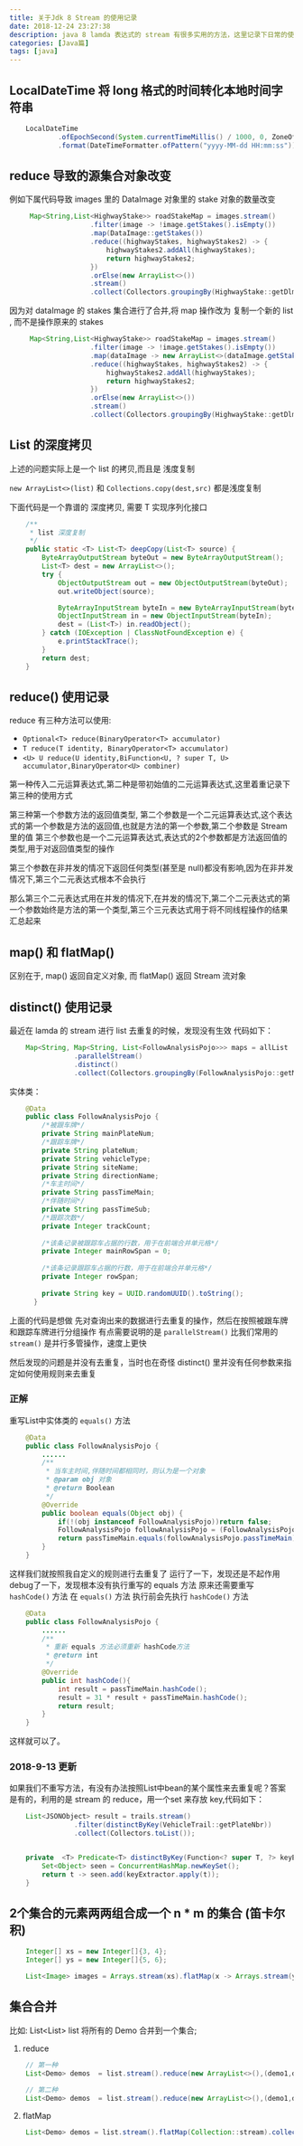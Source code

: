 ```yaml
---
title: 关于Jdk 8 Stream 的使用记录
date: 2018-12-24 23:27:38
description: java 8 lamda 表达式的 stream 有很多实用的方法，这里记录下日常的使用记录
categories: [Java篇]
tags: [java]
---
```


<!-- more -->

## LocalDateTime 将 long 格式的时间转化本地时间字符串

``` java
    LocalDateTime
            .ofEpochSecond(System.currentTimeMillis() / 1000, 0, ZoneOffset.ofHours(8))
            .format(DateTimeFormatter.ofPattern("yyyy-MM-dd HH:mm:ss"))
```

## reduce 导致的源集合对象改变
例如下属代码导致 images 里的 DataImage 对象里的 stake 对象的数量改变

``` java
     Map<String,List<HighwayStake>> roadStakeMap = images.stream()
                    .filter(image -> !image.getStakes().isEmpty())
                    .map(DataImage::getStakes())
                    .reduce((highwayStakes, highwayStakes2) -> {
                        highwayStakes2.addAll(highwayStakes);
                        return highwayStakes2;
                    })
                    .orElse(new ArrayList<>())
                    .stream()
                    .collect(Collectors.groupingBy(HighwayStake::getDlmc));
```

因为对 dataImage 的 stakes 集合进行了合并,将 map 操作改为 复制一个新的 list , 而不是操作原来的 stakes

``` java
     Map<String,List<HighwayStake>> roadStakeMap = images.stream()
                    .filter(image -> !image.getStakes().isEmpty())
                    .map(dataImage -> new ArrayList<>(dataImage.getStakes()))
                    .reduce((highwayStakes, highwayStakes2) -> {
                        highwayStakes2.addAll(highwayStakes);
                        return highwayStakes2;
                    })
                    .orElse(new ArrayList<>())
                    .stream()
                    .collect(Collectors.groupingBy(HighwayStake::getDlmc));
```

## List 的深度拷贝
上述的问题实际上是一个 list 的拷贝,而且是 浅度复制

`new ArrayList<>(list)` 和 `Collections.copy(dest,src)` 都是浅度复制

下面代码是一个靠谱的 深度拷贝, 需要 T 实现序列化接口

``` java
    /**
     * list 深度复制
     */
    public static <T> List<T> deepCopy(List<T> source) {
        ByteArrayOutputStream byteOut = new ByteArrayOutputStream();
        List<T> dest = new ArrayList<>();
        try {
            ObjectOutputStream out = new ObjectOutputStream(byteOut);
            out.writeObject(source);

            ByteArrayInputStream byteIn = new ByteArrayInputStream(byteOut.toByteArray());
            ObjectInputStream in = new ObjectInputStream(byteIn);
            dest = (List<T>) in.readObject();
        } catch (IOException | ClassNotFoundException e) {
            e.printStackTrace();
        }
        return dest;
    }
```


## reduce() 使用记录
reduce 有三种方法可以使用:

- `Optional<T> reduce(BinaryOperator<T> accumulator)`
- `T reduce(T identity, BinaryOperator<T> accumulator)`
- `<U> U reduce(U identity,BiFunction<U, ? super T, U> accumulator,BinaryOperator<U> combiner)`

第一种传入二元运算表达式,第二种是带初始值的二元运算表达式,这里着重记录下第三种的使用方式

第三种第一个参数方法的返回值类型,
第二个参数是一个二元运算表达式,这个表达式的第一个参数是方法的返回值,也就是方法的第一个参数,第二个参数是 Stream 里的值
第三个参数也是一个二元运算表达式,表达式的2个参数都是方法返回值的类型,用于对返回值类型的操作

第三个参数在非并发的情况下返回任何类型(甚至是 null)都没有影响,因为在非并发情况下,第三个二元表达式根本不会执行

那么第三个二元表达式用在并发的情况下,在并发的情况下,第二个二元表达式的第一个参数始终是方法的第一个类型,第三个三元表达式用于将不同线程操作的结果汇总起来


## map() 和 flatMap()
区别在于, map() 返回自定义对象, 而 flatMap() 返回 Stream 流对象


## distinct() 使用记录
最近在 lamda 的 stream 进行 list 去重复的时候，发现没有生效
代码如下：

``` java 
    Map<String, Map<String, List<FollowAnalysisPojo>>> maps = allList
                .parallelStream()
                .distinct()
                .collect(Collectors.groupingBy(FollowAnalysisPojo::getMainPlateNum,Collectors.groupingBy(FollowAnalysisPojo::getPlateNum)));
```

实体类：

``` java 
    @Data
    public class FollowAnalysisPojo {
        /*被跟车牌*/
        private String mainPlateNum;
        /*跟踪车牌*/
        private String plateNum;
        private String vehicleType;
        private String siteName;
        private String directionName;
        /*车主时间*/
        private String passTimeMain;
        /*伴随时间*/
        private String passTimeSub;
        /*跟踪次数*/
        private Integer trackCount;
    
        /*该条记录被跟踪车占据的行数，用于在前端合并单元格*/
        private Integer mainRowSpan = 0;
    
        /*该条记录跟踪车占据的行数，用于在前端合并单元格*/
        private Integer rowSpan;
    
        private String key = UUID.randomUUID().toString();
      }

```

上面的代码是想做 先对查询出来的数据进行去重复的操作，然后在按照被跟车牌和跟踪车牌进行分组操作
有点需要说明的是 `parallelStream()` 比我们常用的 `stream()` 是并行多管操作，速度上更快

然后发现的问题是并没有去重复，当时也在奇怪 distinct() 里并没有任何参数来指定如何使用规则来去重复

### 正解
重写List中实体类的 `equals()` 方法

``` java 
    @Data
    public class FollowAnalysisPojo {
        ......
        /**
         * 当车主时间,伴随时间都相同时，则认为是一个对象
         * @param obj 对象
         * @return Boolean
         */
        @Override
        public boolean equals(Object obj) {
            if(!(obj instanceof FollowAnalysisPojo))return false;
            FollowAnalysisPojo followAnalysisPojo = (FollowAnalysisPojo)obj;
            return passTimeMain.equals(followAnalysisPojo.passTimeMain) && passTimeSub.equals(followAnalysisPojo.passTimeSub);
        }
    }
```

这样我们就按照我自定义的规则进行去重复了
运行了一下，发现还是不起作用
debug了一下，发现根本没有执行重写的 equals 方法
原来还需要重写 `hashCode()` 方法
在 `equals()` 方法 执行前会先执行 `hashCode()` 方法

``` java 
    @Data
    public class FollowAnalysisPojo {
        ......
        /**
         * 重新 equals 方法必须重新 hashCode方法
         * @return int
         */
        @Override
        public int hashCode(){
            int result = passTimeMain.hashCode();
            result = 31 * result + passTimeMain.hashCode();
            return result;
        }
    }
```

这样就可以了。

### 2018-9-13 更新
如果我们不重写方法，有没有办法按照List中bean的某个属性来去重复呢？答案是有的，利用的是 stream 的 reduce，用一个set 来存放 key,代码如下：

``` java
    List<JSONObject> result = trails.stream()
                .filter(distinctByKey(VehicleTrail::getPlateNbr))
                .collect(Collectors.toList());


    private  <T> Predicate<T> distinctByKey(Function<? super T, ?> keyExtractor) {
        Set<Object> seen = ConcurrentHashMap.newKeySet();
        return t -> seen.add(keyExtractor.apply(t));
    }
```

## 2个集合的元素两两组合成一个 n * m 的集合 (笛卡尔积)

``` java
    Integer[] xs = new Integer[]{3, 4};
    Integer[] ys = new Integer[]{5, 6};

    List<Image> images = Arrays.stream(xs).flatMap(x -> Arrays.stream(ys).map(y -> new Image(x,y))).collect(Collectors.toList());

```

## 集合合并
比如: List<List<Demo>> list 将所有的 Demo 合并到一个集合;

1. reduce

```java
    // 第一种
    List<Demo> demos  = list.stream().reduce(new ArrayList<>(),(demo1,demo2) -> {demo1.addAll(demo2); return demo2;});
    
    // 第二种
    List<Demo> demos  = list.stream().reduce(new ArrayList<>(),(demo1,demo2) -> Stream.concat(demo1.stream(),demo2.stream()).collect(Collectors.toList()));
```

2. flatMap

```java
    List<Demo> demos = list.stream().flatMap(Collection::stream).collect(Collectors.toList());
```